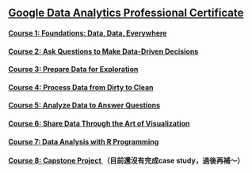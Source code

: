 ## [Google Data Analytics Professional Certificate](https://www.coursera.org/professional-certificates/google-data-analytics?#courses) 
#### [Course 1: Foundations: Data, Data, Everywhere](https://www.coursera.org/learn/foundations-data)
#### [Course 2: Ask Questions to Make Data-Driven Decisions](https://www.coursera.org/learn/ask-questions-make-decisions?specialization=google-data-analytics)
#### [Course 3: Prepare Data for Exploration](https://www.coursera.org/learn/data-preparation?specialization=google-data-analytics)
#### [Course 4: Process Data from Dirty to Clean](https://www.coursera.org/learn/process-data?specialization=google-data-analytics)
#### [Course 5: Analyze Data to Answer Questions](https://www.coursera.org/learn/analyze-data?specialization=google-data-analytics)
#### [Course 6: Share Data Through the Art of Visualization](https://www.coursera.org/learn/visualize-data?specialization=google-data-analytics)
#### [Course 7: Data Analysis with R Programming](https://www.coursera.org/learn/data-analysis-r?specialization=google-data-analytics)
#### [Course 8: Capstone Project ](https://www.coursera.org/learn/google-data-analytics-capstone?specialization=google-data-analytics)（目前還沒有完成case study，過後再補～）
